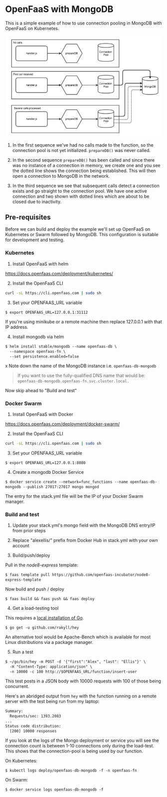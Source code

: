 # OpenFaaS with MongoDB

This is a simple example of how to use connection pooling in MongoDB with OpenFaaS on Kubernetes.

![](./diagram/conceptual-mongo.png)

1. In the first sequence we've had no calls made to the function, so the connection pool is not yet initialized. `prepareDB()` was never called.

2. In the second sequence `prepareDB()` has been called and since there was no instance of a connection in memory, we create one and you see the dotted line shows the connection being established. This will then open a connection to MongoDB in the network.

3. In the third sequence we see that subsequent calls detect a connection exists and go straight to the connection pool. We have one active connection and two shown with dotted lines which are about to be closed due to inactivity.

## Pre-requisites

Before we can build and deploy the example we'll set up OpenFaaS on Kubernetes or Swarm followed by MongoDB. This configuration is suitable for development and testing.

### Kubernetes

1. Install OpenFaaS with helm

https://docs.openfaas.com/deployment/kubernetes/

2. Install the OpenFaaS CLI

```bash
curl -sL https://cli.openfaas.com | sudo sh
```

3. Set your OPENFAAS_URL variable

```
$ export OPENFAAS_URL=127.0.0.1:31112
```

If you're using minikube or a remote machine then replace 127.0.0.1 with that IP address.

4. Install mongodb via helm

```
$ helm install stable/mongodb --name openfaas-db \
  --namespace openfaas-fn \
  --set persistence.enabled=false
```
x
Note down the name of the MongoDB instance i.e. `openfaas-db-mongodb`

> If you want to use the fully-qualified DNS name that would be: `openfaas-db-mongodb.openfaas-fn.svc.cluster.local.`

Now skip ahead to "Build and test"

### Docker Swarm

1. Install OpenFaaS with Docker

https://docs.openfaas.com/deployment/docker-swarm/

2. Install the OpenFaaS CLI

```bash
curl -sL https://cli.openfaas.com | sudo sh
```

3. Set your OPENFAAS_URL variable

```
$ export OPENFAAS_URL=127.0.0.1:8080
```

4. Create a mongodb Docker Service

```
$ docker service create --network=func_functions --name openfaas-db-mongodb --publish 27017:27017 mongo mongod
```

The entry for the stack.yml file will be the IP of your Docker Swarm manager.

### Build and test

1. Update your stack.yml's mongo field with the MongoDB DNS entry/IP from prior steps

2. Replace "alexellis/" prefix from Docker Hub in stack.yml with your own account

3. Build/push/deploy

Pull in the *node8-express* template:

```
$ faas template pull https://github.com/openfaas-incubator/node8-express-template
```

Now build and push / deploy

```
$ faas build && faas push && faas deploy
```

4. Get a load-testing tool

This requires a [local installation of Go](https://golang.org/dl/).

```
$ go get -u github.com/rakyll/hey
```

An alternative tool would be Apache-Bench which is available for most Linux distributions via a package manager.

5. Run a test

```
$ ~/go/bin/hey -m POST -d '{"first":"Alex", "last": "Ellis"}' \
  -H "Content-Type: application/json" \
  -n 10000 -c 100 http://$OPENFAAS_URL/function/insert-user
```

This test posts in a JSON body with 10000 requests with 100 of those being concurrent.

Here's an abridged output from `hey` with the function running on a remote server with the test being run from my laptop:

```
Summary:
  Requests/sec: 1393.2083
...
Status code distribution:
  [200] 10000 responses
```

If you look at the logs of the Mongo deployment or service you will see the connection count is between 1-10 connections only during the load-test. This shows that the connection-pool is being used by our function.

On Kubernetes:

```
$ kubectl logs deploy/openfaas-db-mongodb -f -n openfaas-fn
```

On Swarm:

```
$ docker service logs openfaas-db-mongodb -f
```

